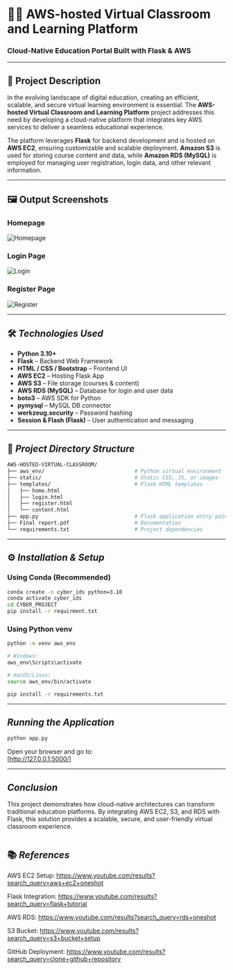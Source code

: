 # 🧑‍🏫 AWS-hosted Virtual Classroom and Learning Platform

### Cloud-Native Education Portal Built with Flask & AWS

---

## 📌 Project Description

In the evolving landscape of digital education, creating an efficient, scalable, and secure virtual learning environment is essential. The **AWS-hosted Virtual Classroom and Learning Platform** project addresses this need by developing a cloud-native platform that integrates key AWS services to deliver a seamless educational experience.

The platform leverages **Flask** for backend development and is hosted on **AWS EC2**, ensuring customizable and scalable deployment. **Amazon S3** is used for storing course content and data, while **Amazon RDS (MySQL)** is employed for managing user registration, login data, and other relevant information.

---

## 🖼 Output Screenshots

### Homepage
![Homepage](https://drive.google.com/uc?export=view&id=1M66NdBFaUQpdWlF2EBYr5av4AfFGPBaM)

### Login Page
![Login](https://drive.google.com/uc?export=view&id=1coTZ9tva_uPiD7HRM5uLY8nqYRUFhczP)

### Register Page
![Register](https://drive.google.com/uc?export=view&id=1BXvlK4uMbcFVJbLHWVsQNJTkD87_zUGn)

---

## 🛠 *Technologies Used*

- **Python 3.10+**
- **Flask** – Backend Web Framework
- **HTML / CSS / Bootstrap** – Frontend UI
- **AWS EC2** – Hosting Flask App
- **AWS S3** – File storage (courses & content)
- **AWS RDS (MySQL)** – Database for login and user data
- **boto3** – AWS SDK for Python
- **pymysql** – MySQL DB connector
- **werkzeug.security** – Password hashing
- **Session & Flash (Flask)** – User authentication and messaging

---

## 📁 *Project Directory Structure*

```bash
AWS-HOSTED-VIRTUAL-CLASSROOM/
├── aws_env/                             # Python virtual environment
├── static/                              # Static CSS, JS, or images
├── templates/                           # Flask HTML templates
│   ├── home.html
│   ├── login.html
│   ├── register.html
│   └── content.html
├── app.py                               # Flask application entry point
├── Final report.pdf                     # Documentation
└── requirements.txt                     # Project dependencies
```

---

## ⚙ *Installation & Setup*

### Using Conda (Recommended)

```bash
conda create -n cyber_ids python=3.10
conda activate cyber_ids
cd CYBER_PROJECT
pip install -r requirment.txt
```

### Using Python venv

```bash
python -m venv aws_env

# Windows:
aws_env\Scripts\activate

# macOS/Linux:
source aws_env/bin/activate

pip install -r requirements.txt

```
---

## *Running the Application*

```bash
python app.py

```

Open your browser and go to:  
  [http://127.0.0.1:5000/]

---


## *Conclusion*

This project demonstrates how cloud-native architectures can transform traditional education platforms. By integrating AWS EC2, S3, and RDS with Flask, this solution provides a scalable, secure, and user-friendly virtual classroom experience.

```
```
## 📚 *References*

AWS EC2 Setup: https://www.youtube.com/results?search_query=aws+ec2+oneshot

Flask Integration: https://www.youtube.com/results?search_query=flask+tutorial

AWS RDS: https://www.youtube.com/results?search_query=rds+oneshot

S3 Bucket: https://www.youtube.com/results?search_query=s3+bucket+setup

GitHub Deployment: https://www.youtube.com/results?search_query=clone+github+repository 

```
